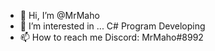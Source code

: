 - 👋 Hi, I’m @MrMaho
- 👀 I’m interested in ... C# Program Developing
- 📫 How to reach me  Discord: MrMaho#8992

